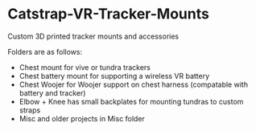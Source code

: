# Catstrap-VR-Tracker-Mounts
Custom 3D printed tracker mounts and accessories 

Folders are as follows:
- Chest mount for vive or tundra trackers
- Chest battery mount for supporting a wireless VR battery
- Chest Woojer for Woojer support on chest harness (compatable with battery and tracker)
- Elbow + Knee has small backplates for mounting tundras to custom straps
- Misc and older projects in Misc folder